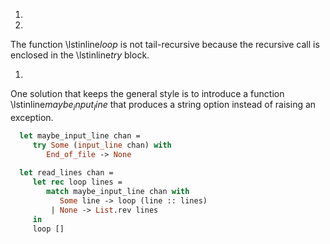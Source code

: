1.
1.
  
  The function \lstinline$loop$ is not tail-recursive because the
  recursive call is enclosed in the \lstinline$try$ block.
  
1.
  
  One solution that keeps the general style is to introduce
  a function \lstinline$maybe_input_line$ that produces a string
  option instead of raising an exception.
  
```ocaml
  let maybe_input_line chan =
     try Some (input_line chan) with
        End_of_file -> None
  
  let read_lines chan =
     let rec loop lines =
        match maybe_input_line chan with
           Some line -> loop (line :: lines)
         | None -> List.rev lines
     in
     loop []
```

